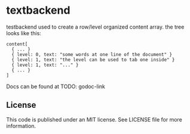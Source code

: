 # textbackend

testbackend used to create a row/level organized content array.
the tree looks like this:

    content[
      { ... }
      { level: 0, text: "some words at one line of the document" }
      { level: 1, text: "the level can be used to tab one inside" }
      { level: 1, text: "..." }
      { ... }
    ]

Docs can be found at TODO: godoc-link

## License
This code is published under an MIT license. See LICENSE file for more information.
